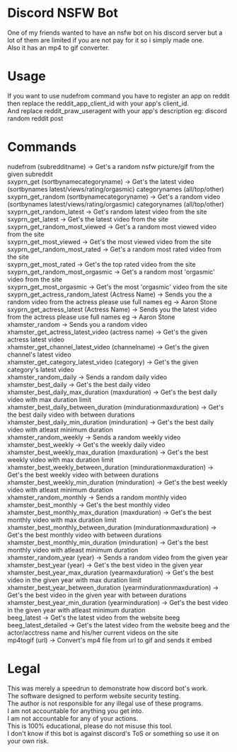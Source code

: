 # Discord NSFW Bot
 One of my friends wanted to have an nsfw bot on his discord server but a lot of them are limited if you are not pay for it so i simply made one.<br/>
 Also it has an mp4 to gif converter.
 
# Usage
 If you want to use nudefrom command you have to register an app on reddit then replace the reddit_app_client_id with your app's client_id.<br/>
 And replace reddit_praw_useragent with your app's description eg: discord random reddit post
 
# Commands
 nudefrom (subredditname) -> Get's a random nsfw picture/gif from the given subreddit<br/>
 sxyprn_get (sortbynamecategoryname) -> Get's the latest video (sortbynames latest/views/rating/orgasmic) categorynames (all/top/other)<br/>
 sxyprn_get_random (sortbynamecategoryname) -> Get's a random video (sortbynames latest/views/rating/orgasmic) categorynames (all/top/other)<br/>
 sxyprn_get_random_latest -> Get's random latest video from the site<br/>
 sxyprn_get_latest -> Get's the latest video from the site<br/>
 sxyprn_get_random_most_viewed -> Get's a random most viewed video from the site<br/>
 sxyprn_get_most_viewed -> Get's the most viewed video from the site<br/>
 sxyprn_get_random_most_rated -> Get's a random most rated video from the site<br/>
 sxyprn_get_most_rated -> Get's the top rated video from the site<br/>
 sxyprn_get_random_most_orgasmic -> Get's a random most 'orgasmic' video from the site<br/>
 sxyprn_get_most_orgasmic -> Get's the most 'orgasmic' video from the site<br/>
 sxyprn_get_actress_random_latest (Actress Name) -> Sends you the a random video from the actress please use full names eg ->  Aaron Stone<br/>
 sxyprn_get_actress_latest (Actress Name) -> Sends you the latest video from the actress please use full names eg ->  Aaron Stone<br/>
 xhamster_random -> Sends you a random video<br/>
 xhamster_get_actress_latest_video (actress name) -> Get's the given actress latest video<br/>
 xhamster_get_channel_latest_video (channelname) -> Get's the given channel's latest video<br/>
 xhamster_get_category_latest_video (category) -> Get's the given category's latest video<br/>
 xhamster_random_daily -> Sends a random daily video<br/>
 xhamster_best_daily -> Get's the best daily video<br/>
 xhamster_best_daily_max_duration (maxduration) -> Get's the best daily video with max duration limit<br/>
 xhamster_best_daily_between_duration (mindurationmaxduration) -> Get's the best daily video with between durations<br/>
 xhamster_best_daily_min_duration (minduration) -> Get's the best daily video with atleast minimum duration<br/>
 xhamster_random_weekly -> Sends a random weekly video<br/>
 xhamster_best_weekly -> Get's the weekly daily video<br/>
 xhamster_best_weekly_max_duration (maxduration) -> Get's the best weekly video with max duration limit<br/>
 xhamster_best_weekly_between_duration (mindurationmaxduration) -> Get's the best weekly video with between durations<br/>
 xhamster_best_weekly_min_duration (minduration) -> Get's the best weekly video with atleast minimum duration<br/>
 xhamster_random_monthly -> Sends a random monthly video<br/>
 xhamster_best_monthly -> Get's the best monthly video<br/>
 xhamster_best_monthly_max_duration (maxduration) -> Get's the best monthly video with max duration limit<br/>
 xhamster_best_monthly_between_duration (mindurationmaxduration) -> Get's the best monthly video with between durations<br/>
 xhamster_best_monthly_min_duration (minduration) -> Get's the best monthly video with atleast minimum duration<br/>
 xhamster_random_year (year) -> Sends a random video from the given year<br/>
 xhamster_best_year (year) -> Get's the best video in the given year<br/>
 xhamster_best_year_max_duration (yearmaxduration) -> Get's the best video in the given year with max duration limit<br/>
 xhamster_best_year_between_duration (yearmindurationmaxduration) -> Get's the best video in the given year with between durations<br/>
 xhamster_best_year_min_duration (yearminduration) -> Get's the best video in the given year with atleast minimum duration<br/>
 beeg_latest -> Get's the latest video from the website beeg<br/>
 beeg_latest_detailed -> Get's the latest video from the website beeg and the actor/acctress name and his/her current videos on the site<br/>
 mp4togif (url) -> Convert's mp4 file from url to gif and sends it embed<br/>

# Legal
 This was merely a speedrun to demonstrate how discord bot's work.<br/>
 The software designed to perform website security testing.<br/>
 The author is not responsible for any illegal use of these programs.<br/>
 I am not accountable for anything you get into.<br/>
 I am not accountable for any of your actions.<br/>
 This is 100% educational, please do not misuse this tool.<br/>
 I don't know if this bot is against discord's ToS or something so use it on your own risk.
